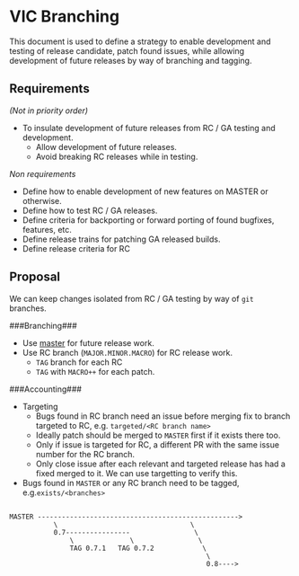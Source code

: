 # VIC Branching

This document is used to define a strategy to enable development and testing of
release candidate, patch found issues, while allowing development of future
releases by way of branching and tagging.

## Requirements

_(Not in priority order)_
* To insulate development of future releases from RC / GA testing and development.
  * Allow development of future releases.
  * Avoid breaking RC releases while in testing.

_Non requirements_
* Define how to enable development of new features on MASTER or otherwise.
* Define how to test RC / GA releases.
* Define criteria for backporting or forward porting of found bugfixes, features, etc.
* Define release trains for patching GA released builds.
* Define release criteria for RC

## Proposal

We can keep changes isolated from RC / GA testing by way of `git` branches.

###Branching###
* Use [master](http://github.com/vmware/vic) for future release work.
* Use RC branch (`MAJOR.MINOR.MACRO`) for RC release work.
  * `TAG` branch for each RC
  * `TAG` with `MACRO++` for each patch.

###Accounting###
* Targeting
  * Bugs found in RC branch need an issue before merging fix to branch targeted to RC, e.g. `targeted/<RC branch name>`
  * Ideally patch should be merged to `MASTER` first if it exists there too.
  * Only if issue is targeted for RC, a different PR with the same issue number for the RC branch.
  * Only close issue after each relevant and targeted release has had a fixed merged to it.  We can use targetting to verify this.
* Bugs found in `MASTER` or any RC branch need to be tagged, e.g.`exists/<branches>`

```

MASTER -------------------------------------------------->
           \                                 \
           0.7----------------                \
               \              \                \
               TAG 0.7.1   TAG 0.7.2            \
                                                 \
                                                 0.8---->


```